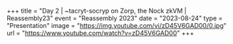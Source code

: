 +++
title = "Day 2 | ~tacryt-socryp on Zorp, the Nock zkVM | Reassembly23"
event = "Reassembly 2023"
date = "2023-08-24"
type = "Presentation"
image = "https://img.youtube.com/vi/zD45V6GAD00/0.jpg"
url = "https://www.youtube.com/watch?v=zD45V6GAD00"
+++